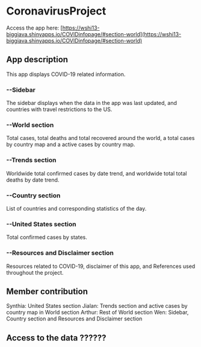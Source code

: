 # CoronavirusProject

Access the app here: [https://wshi13-biggiava.shinyapps.io/COVIDinfopage/#section-world](https://wshi13-biggiava.shinyapps.io/COVIDinfopage/#section-world)

## App description

This app displays COVID-19 related information. 
### --Sidebar
The sidebar displays when the data in the app was last updated, and countries with travel restrictions to the US.
### --World section
Total cases, total deaths and total recovered around the world, a total cases by country map and a active cases by country map.
### --Trends section
Worldwide total confirmed cases by date trend, and worldwide total total deaths by date trend.
### --Country section
List of countries and corresponding statistics of the day.
### --United States section
Total confirmed cases by states.
### --Resources and Disclaimer section
Resources related to COVID-19, disclaimer of this app, and References used throughout the project.
  
  
## Member contribution
Synthia: United States section
Jialan: Trends section and active cases by country map in World section
Arthur: Rest of World section
Wen: Sidebar, Country section and Resources and Disclaimer section

## Access to the data ??????
